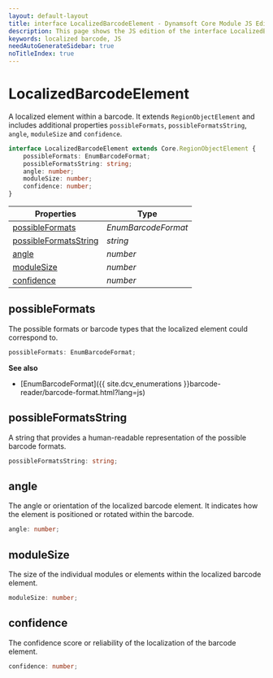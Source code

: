 ```yaml
---
layout: default-layout
title: interface LocalizedBarcodeElement - Dynamsoft Core Module JS Edition API Reference
description: This page shows the JS edition of the interface LocalizedBarcodeElement in Dynamsoft Core Module.
keywords: localized barcode, JS
needAutoGenerateSidebar: true
noTitleIndex: true
---
```


# LocalizedBarcodeElement

A localized element within a barcode. It extends `RegionObjectElement` and includes additional properties `possibleFormats`, `possibleFormatsString`, `angle`, `moduleSize` and `confidence`.

```typescript
interface LocalizedBarcodeElement extends Core.RegionObjectElement {
    possibleFormats: EnumBarcodeFormat;
    possibleFormatsString: string;
    angle: number;
    moduleSize: number;
    confidence: number;
}
```

| Properties                                      | Type                |
| ----------------------------------------------- | ------------------- |
| [possibleFormats](#possibleformats)             | *EnumBarcodeFormat* |
| [possibleFormatsString](#possibleformatsstring) | *string*            |
| [angle](#angle)                                 | *number*            |
| [moduleSize](#modulesize)                       | *number*            |
| [confidence](#confidence)                       | *number*            |

## possibleFormats

The possible formats or barcode types that the localized element could correspond to.

```typescript
possibleFormats: EnumBarcodeFormat;
```

**See also**

* [EnumBarcodeFormat]({{ site.dcv_enumerations }}barcode-reader/barcode-format.html?lang=js)

## possibleFormatsString

A string that provides a human-readable representation of the possible barcode formats.

```typescript
possibleFormatsString: string;
```

## angle

The angle or orientation of the localized barcode element. It indicates how the element is positioned or rotated within the barcode.

```typescript
angle: number;
```

## moduleSize

The size of the individual modules or elements within the localized barcode element.

```typescript
moduleSize: number;
```

## confidence

The confidence score or reliability of the localization of the barcode element.

```typescript
confidence: number;
```
